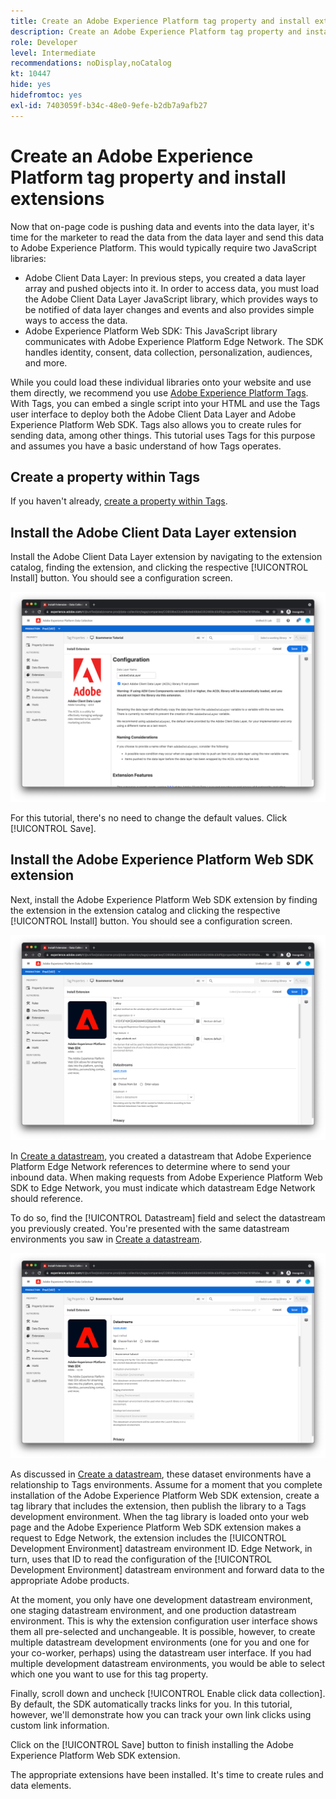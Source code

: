 ```yaml
---
title: Create an Adobe Experience Platform tag property and install extensions
description: Create an Adobe Experience Platform tag property and install extensions
role: Developer
level: Intermediate
recommendations: noDisplay,noCatalog
kt: 10447
hide: yes
hidefromtoc: yes
exl-id: 7403059f-b34c-48e0-9efe-b2db7a9afb27
---
```

# Create an Adobe Experience Platform tag property and install extensions

Now that on-page code is pushing data and events into the data layer, it's time for the marketer to read the data from the data layer and send this data to Adobe Experience Platform. This would typically require two JavaScript libraries:

* Adobe Client Data Layer: In previous steps, you created a data layer array and pushed objects into it. In order to access data, you must load the Adobe Client Data Layer JavaScript library, which provides ways to be notified of data layer changes and events and also provides simple ways to access the data.
* Adobe Experience Platform Web SDK: This JavaScript library communicates with Adobe Experience Platform Edge Network. The SDK handles identity, consent, data collection, personalization, audiences, and more.

While you could load these individual libraries onto your website and use them directly, we recommend you use [Adobe Experience Platform Tags](https://experienceleague.adobe.com/docs/experience-platform/tags/home.html). With Tags, you can embed a single script into your HTML and use the Tags user interface to deploy both the Adobe Client Data Layer and Adobe Experience Platform Web SDK. Tags also allows you to create rules for sending data, among other things. This tutorial uses Tags for this purpose and assumes you have a basic understand of how Tags operates.

## Create a property within Tags

If you haven't already, [create a property within Tags](https://experienceleague.adobe.com/docs/experience-platform/tags/admin/companies-and-properties.html#create-or-configure-a-property).

## Install the Adobe Client Data Layer extension

Install the Adobe Client Data Layer extension by navigating to the extension catalog, finding the extension, and clicking the respective [!UICONTROL Install] button. You should see a configuration screen.

![Adobe Client Data Layer extension installation](../../../assets/implementation-strategy/acdl-extension-installation.png)

For this tutorial, there's no need to change the default values. Click [!UICONTROL Save].

## Install the Adobe Experience Platform Web SDK extension

Next, install the Adobe Experience Platform Web SDK extension by finding the extension in the extension catalog and clicking the respective [!UICONTROL Install] button. You should see a configuration screen.

![Adobe Experience Platform Web SDK extension installation](../../../assets/implementation-strategy/web-sdk-extension-installation.png)

In [Create a datastream](../configure-the-server/create-a-datastream.md), you created a datastream that Adobe Experience Platform Edge Network references to determine where to send your inbound data. When making requests from Adobe Experience Platform Web SDK to Edge Network, you must indicate which datastream Edge Network should reference.

To do so, find the [!UICONTROL Datastream] field and select the datastream you previously created. You're presented with the same datastream environments you saw in [Create a datastream](../configure-the-server/create-a-datastream.md).

![Datastream selection](../../../assets/implementation-strategy/web-sdk-datastream-selection.png)

As discussed in [Create a datastream](../configure-the-server/create-a-dataset.md), these dataset environments have a relationship to Tags environments. Assume for a moment that you complete installation of the Adobe Experience Platform Web SDK extension, create a tag library that includes the extension, then publish the library to a Tags development environment. When the tag library is loaded onto your web page and the Adobe Experience Platform Web SDK extension makes a request to Edge Network, the extension includes the [!UICONTROL Development Environment] datastream environment ID. Edge Network, in turn, uses that ID to read the configuration of the [!UICONTROL Development Environment] datastream environment and forward data to the appropriate Adobe products.

At the moment, you only have one development datastream environment, one staging datastream environment, and one production datastream environment. This is why the extension configuration user interface shows them all pre-selected and unchangeable. It is possible, however, to create multiple datastream development environments (one for you and one for your co-worker, perhaps) using the datastream user interface. If you had multiple development datastream environments, you would be able to select which one you want to use for this tag property.

Finally, scroll down and uncheck [!UICONTROL Enable click data collection]. By default, the SDK automatically tracks links for you. In this tutorial, however, we'll demonstrate how you can track your own link clicks using custom link information. 

Click on the [!UICONTROL Save] button to finish installing the Adobe Experience Platform Web SDK extension.

The appropriate extensions have been installed. It's time to create rules and data elements.
